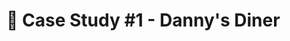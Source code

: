 # 🍜 Case Study #1 - Danny's Diner 
<p align="center">
<https://github.com/sweety21-coder/8WeekSQLChallange/blob/main/Danny's%20Diner.png?raw=true>
